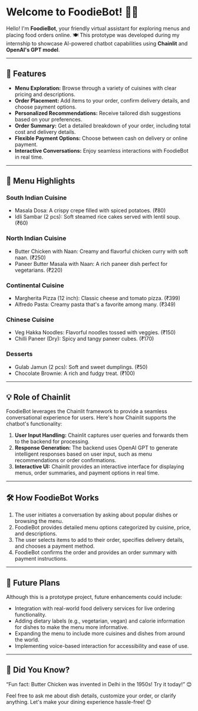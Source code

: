 # Welcome to FoodieBot! 🚀🤖

Hello! I'm **FoodieBot**, your friendly virtual assistant for exploring menus and placing food orders online. 🍽️
This prototype was developed during my internship to showcase AI-powered chatbot capabilities using **Chainlit** and **OpenAI's GPT model**.

---

## 🌟 Features

- **Menu Exploration:** Browse through a variety of cuisines with clear pricing and descriptions.
- **Order Placement:** Add items to your order, confirm delivery details, and choose payment options.
- **Personalized Recommendations:** Receive tailored dish suggestions based on your preferences.
- **Order Summary:** Get a detailed breakdown of your order, including total cost and delivery details.
- **Flexible Payment Options:** Choose between cash on delivery or online payment.
- **Interactive Conversations:** Enjoy seamless interactions with FoodieBot in real time.

---

## 🍴 Menu Highlights

### South Indian Cuisine
- Masala Dosa: A crispy crepe filled with spiced potatoes. (₹80)
- Idli Sambar (2 pcs): Soft steamed rice cakes served with lentil soup. (₹60)

### North Indian Cuisine
- Butter Chicken with Naan: Creamy and flavorful chicken curry with soft naan. (₹250)
- Paneer Butter Masala with Naan: A rich paneer dish perfect for vegetarians. (₹220)

### Continental Cuisine
- Margherita Pizza (12 inch): Classic cheese and tomato pizza. (₹399)
- Alfredo Pasta: Creamy pasta that's a favorite among many. (₹349)

### Chinese Cuisine
- Veg Hakka Noodles: Flavorful noodles tossed with veggies. (₹150)
- Chilli Paneer (Dry): Spicy and tangy paneer cubes. (₹170)

### Desserts
- Gulab Jamun (2 pcs): Soft and sweet dumplings. (₹50)
- Chocolate Brownie: A rich and fudgy treat. (₹100)

---

## 💡 Role of Chainlit

FoodieBot leverages the Chainlit framework to provide a seamless conversational experience for users. Here's how Chainlit supports the chatbot's functionality:

1. **User Input Handling:** Chainlit captures user queries and forwards them to the backend for processing.
2. **Response Generation:** The backend uses OpenAI GPT to generate intelligent responses based on user input, such as menu recommendations or order confirmations.
3. **Interactive UI:** Chainlit provides an interactive interface for displaying menus, order summaries, and payment options in real time.

---

## 🛠️ How FoodieBot Works

1. The user initiates a conversation by asking about popular dishes or browsing the menu.
2. FoodieBot provides detailed menu options categorized by cuisine, price, and descriptions.
3. The user selects items to add to their order, specifies delivery details, and chooses a payment method.
4. FoodieBot confirms the order and provides an order summary with payment instructions.

---

## 🎯 Future Plans

Although this is a prototype project, future enhancements could include:
- Integration with real-world food delivery services for live ordering functionality.
- Adding dietary labels (e.g., vegetarian, vegan) and calorie information for dishes to make the menu more informative.
- Expanding the menu to include more cuisines and dishes from around the world.
- Implementing voice-based interaction for accessibility and ease of use.

---

## 📜 Did You Know?

“Fun fact: Butter Chicken was invented in Delhi in the 1950s! Try it today!” 😊

Feel free to ask me about dish details, customize your order, or clarify anything. Let's make your dining experience hassle-free! 😊
